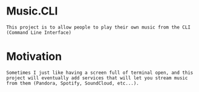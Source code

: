 # Music.CLI
	This project is to allow people to play their own music from the CLI (Command Line Interface)

# Motivation
	Sometimes I just like having a screen full of terminal open, and this project will eventually add services that will let you stream music from them (Pandora, Spotify, SoundCloud, etc...).
